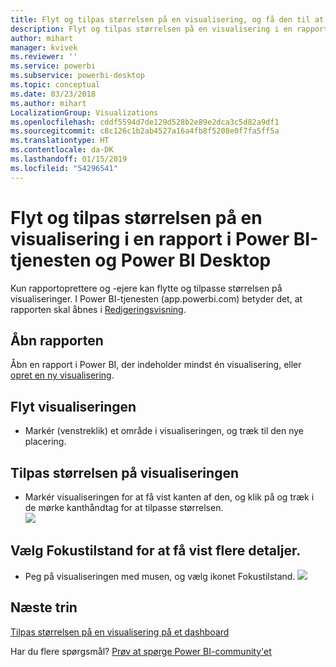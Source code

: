```yaml
---
title: Flyt og tilpas størrelsen på en visualisering, og få den til at skille sig ud
description: Flyt og tilpas størrelsen på en visualisering i en rapport i Power BI-tjenesten og Desktop
author: mihart
manager: kvivek
ms.reviewer: ''
ms.service: powerbi
ms.subservice: powerbi-desktop
ms.topic: conceptual
ms.date: 03/23/2018
ms.author: mihart
LocalizationGroup: Visualizations
ms.openlocfilehash: cddf5594d7de129d528b2e89e2dca3c5d82a9df1
ms.sourcegitcommit: c8c126c1b2ab4527a16a4fb8f5208e0f7fa5ff5a
ms.translationtype: HT
ms.contentlocale: da-DK
ms.lasthandoff: 01/15/2019
ms.locfileid: "54296541"
---
```

# <a name="move-and-resize-a-visualization-in-a-report-in-power-bi-service-and-power-bi-desktop"></a>Flyt og tilpas størrelsen på en visualisering i en rapport i Power BI-tjenesten og Power BI Desktop
Kun rapportoprettere og -ejere kan flytte og tilpasse størrelsen på visualiseringer. I Power BI-tjenesten (app.powerbi.com) betyder det, at rapporten skal åbnes i [Redigeringsvisning](../consumer/end-user-reading-view.md).

## <a name="open-the-report"></a>Åbn rapporten
Åbn en rapport i Power BI, der indeholder mindst én visualisering, eller [opret en ny visualisering](power-bi-report-add-visualizations-i.md). 

## <a name="move-the-visualization"></a>Flyt visualiseringen
* Markér (venstreklik) et område i visualiseringen, og træk til den nye placering.

## <a name="resize-the-visualization"></a>Tilpas størrelsen på visualiseringen
* Markér visualiseringen for at få vist kanten af den, og klik på og træk i de mørke kanthåndtag for at tilpasse størrelsen.  
  ![](media/power-bi-visualization-move-and-resize/untitled.gif)

## <a name="select-focus-mode-to-see-more-detail"></a>Vælg Fokustilstand for at få vist flere detaljer.
* Peg på visualiseringen med musen, og vælg ikonet Fokustilstand.
  ![](media/power-bi-visualization-move-and-resize/pbi_popouticon.jpg)

## <a name="next-steps"></a>Næste trin
[Tilpas størrelsen på en visualisering på et dashboard](../service-dashboard-edit-tile.md)  

Har du flere spørgsmål? [Prøv at spørge Power BI-community'et](http://community.powerbi.com/)